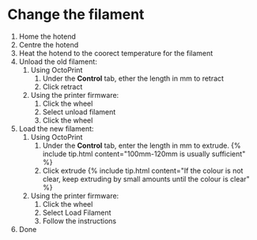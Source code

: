 # Change the filament
1. Home the hotend
2. Centre the hotend
3. Heat the hotend to the coorect temperature for the filament
4. Unload the old filament:
    1. Using OctoPrint
        1. Under the **Control** tab, ether the length in mm to retract
        2. Click retract
    2. Using the printer firmware:
        1. Click the wheel
        2. Select unload filament
        3. Click the wheel
5. Load the new filament:
    1. Using OctoPrint
        1. Under the **Control** tab, enter the length in mm to extrude.
            {% include tip.html content="100mm-120mm is usually sufficient" %}
        2. Click extrude
            {% include tip.html content="If the colour is not clear, keep extruding by small amounts until the colour is clear" %}
    2. Using the printer firmware:
        1. Click the wheel
        2. Select Load Filament
        3. Follow the instructions
6. Done
